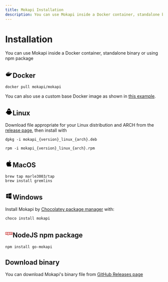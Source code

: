 ```yaml
---
title: Mokapi Installation
description: You can use Mokapi inside a Docker container, standalone binary or using npm package
---
```

# Installation

You can use Mokapi inside a Docker container, standalone binary
or using npm package

## <svg style="width:1.125em;" xmlns="http://www.w3.org/2000/svg" viewBox="0 0 24 24"><path d="M21.81 10.25c-.06-.04-.56-.43-1.64-.43-.28 0-.56.03-.84.08-.21-1.4-1.38-2.11-1.43-2.14l-.29-.17-.18.27c-.24.36-.43.77-.51 1.19-.2.8-.08 1.56.33 2.21-.49.28-1.29.35-1.46.35H2.62c-.34 0-.62.28-.62.63 0 1.15.18 2.3.58 3.38.45 1.19 1.13 2.07 2 2.61.98.6 2.59.94 4.42.94.79 0 1.61-.07 2.42-.22 1.12-.2 2.2-.59 3.19-1.16A8.3 8.3 0 0 0 16.78 16c1.05-1.17 1.67-2.5 2.12-3.65h.19c1.14 0 1.85-.46 2.24-.85.26-.24.45-.53.59-.87l.08-.24-.19-.14m-17.96.99h1.76c.08 0 .16-.07.16-.16V9.5c0-.08-.07-.16-.16-.16H3.85c-.09 0-.16.07-.16.16v1.58c.01.09.07.16.16.16m2.43 0h1.76c.08 0 .16-.07.16-.16V9.5c0-.08-.07-.16-.16-.16H6.28c-.09 0-.16.07-.16.16v1.58c.01.09.07.16.16.16m2.47 0h1.75c.1 0 .17-.07.17-.16V9.5c0-.08-.06-.16-.17-.16H8.75c-.08 0-.15.07-.15.16v1.58c0 .09.06.16.15.16m2.44 0h1.77c.08 0 .15-.07.15-.16V9.5c0-.08-.06-.16-.15-.16h-1.77c-.08 0-.15.07-.15.16v1.58c0 .09.07.16.15.16M6.28 9h1.76c.08 0 .16-.09.16-.18V7.25c0-.09-.07-.16-.16-.16H6.28c-.09 0-.16.06-.16.16v1.57c.01.09.07.18.16.18m2.47 0h1.75c.1 0 .17-.09.17-.18V7.25c0-.09-.06-.16-.17-.16H8.75c-.08 0-.15.06-.15.16v1.57c0 .09.06.18.15.18m2.44 0h1.77c.08 0 .15-.09.15-.18V7.25c0-.09-.07-.16-.15-.16h-1.77c-.08 0-.15.06-.15.16v1.57c0 .09.07.18.15.18m0-2.28h1.77c.08 0 .15-.07.15-.16V5c0-.1-.07-.17-.15-.17h-1.77c-.08 0-.15.06-.15.17v1.56c0 .08.07.16.15.16m2.46 4.52h1.76c.09 0 .16-.07.16-.16V9.5c0-.08-.07-.16-.16-.16h-1.76c-.08 0-.15.07-.15.16v1.58c0 .09.07.16.15.16"></path></svg><span>Docker</span>

```
docker pull mokapi/mokapi
```

You can also use a custom base Docker image as shown in [this example](/docs/examples/examples/mokapi-with-custom-base-image.md).

## <svg style="width:1.125em;" xmlns="http://www.w3.org/2000/svg" viewBox="0 0 24 24"><path d="M14.62 8.35c-.42.28-1.75 1.04-1.95 1.19-.39.31-.75.29-1.14-.01-.2-.16-1.53-.92-1.95-1.19-.48-.31-.45-.7.08-.92 1.64-.69 3.28-.64 4.91.03.49.21.51.6.05.9m7.22 7.28c-.93-2.09-2.2-3.99-3.84-5.66a4.31 4.31 0 0 1-1.06-1.88c-.1-.33-.17-.67-.24-1.01-.2-.88-.29-1.78-.7-2.61-.73-1.58-2-2.4-3.84-2.47-1.81.05-3.16.81-3.95 2.4-.21.43-.36.88-.46 1.34-.17.76-.32 1.55-.5 2.32-.15.65-.45 1.21-.96 1.71-1.61 1.57-2.9 3.37-3.88 5.35-.14.29-.28.58-.37.88-.19.66.29 1.12.99.96.44-.09.88-.18 1.3-.31.41-.15.57-.05.67.35.65 2.15 2.07 3.66 4.24 4.5 4.12 1.56 8.93-.66 9.97-4.58.07-.27.17-.37.47-.27.46.14.93.24 1.4.35.49.09.85-.16.92-.64.03-.26-.06-.49-.16-.73"></path></svg><span>Linux</span>

Download file appropriate for your Linux distribution and ARCH from the [release page](https://github.com/marle3003/mokapi/releases), then install with

```tab=deb
dpkg -i mokapi_{version}_linux_{arch}.deb
```

```tab=rpm
rpm -i mokapi_{version}_linux_{arch}.rpm
```

## <svg style="width:1.125em;" xmlns="http://www.w3.org/2000/svg" viewBox="0 0 24 24"><path d="M18.71 19.5c-.83 1.24-1.71 2.45-3.05 2.47-1.34.03-1.77-.79-3.29-.79-1.53 0-2 .77-3.27.82-1.31.05-2.3-1.32-3.14-2.53C4.25 17 2.94 12.45 4.7 9.39c.87-1.52 2.43-2.48 4.12-2.51 1.28-.02 2.5.87 3.29.87.78 0 2.26-1.07 3.81-.91.65.03 2.47.26 3.64 1.98-.09.06-2.17 1.28-2.15 3.81.03 3.02 2.65 4.03 2.68 4.04-.03.07-.42 1.44-1.38 2.83M13 3.5c.73-.83 1.94-1.46 2.94-1.5.13 1.17-.34 2.35-1.04 3.19-.69.85-1.83 1.51-2.95 1.42-.15-1.15.41-2.35 1.05-3.11Z"></path></svg><span>MacOS</span>

```
brew tap marle3003/tap 
brew install gremlins
```

## <svg style="width:1.125em;" xmlns="http://www.w3.org/2000/svg" viewBox="0 0 24 24"><path d="M3 12V6.75l6-1.32v6.48L3 12m17-9v8.75l-10 .15V5.21L20 3M3 13l6 .09v6.81l-6-1.15V13m17 .25V22l-10-1.91V13.1l10 .15Z"></path></svg><span>Windows</span>

Install Mokapi by [Chocolatey package manager](https://chocolatey.org/) with:

```Powershell
choco install mokapi
```

## <svg style="width:1.125em;" viewBox="0 0 128 128"><path fill="#cb3837" d="M2 38.5h124v43.71H64v7.29H36.44v-7.29H2zm6.89 36.43h13.78V53.07h6.89v21.86h6.89V45.79H8.89zm34.44-29.14v36.42h13.78v-7.28h13.78V45.79zm13.78 7.29H64v14.56h-6.89zm20.67-7.29v29.14h13.78V53.07h6.89v21.86h6.89V53.07h6.89v21.86h6.89V45.79z"></path></svg><span>NodeJS npm package</span>

```bash
npm install go-mokapi
```

## Download binary

You can download Mokapi's binary file from [GitHub Releases page](https://github.com/marle3003/mokapi/releases)

## 